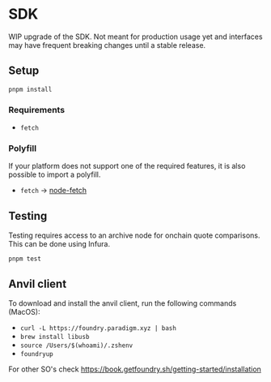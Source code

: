 # SDK

WIP upgrade of the SDK. Not meant for production usage yet and interfaces may have frequent breaking changes until a stable release.

## Setup

`pnpm install`

### Requirements

- `fetch`

### Polyfill

If your platform does not support one of the required features, it is also possible to import a polyfill.

- `fetch` -> [node-fetch](https://github.com/node-fetch/node-fetch#providing-global-access)

## Testing

Testing requires access to an archive node for onchain quote comparisons. This can be done using Infura.

`pnpm test`

## Anvil client
To download and install the anvil client, run the following commands (MacOS):
- `curl -L https://foundry.paradigm.xyz | bash`
- `brew install libusb`
- `source /Users/$(whoami)/.zshenv`
- `foundryup`

For other SO's check https://book.getfoundry.sh/getting-started/installation
```
